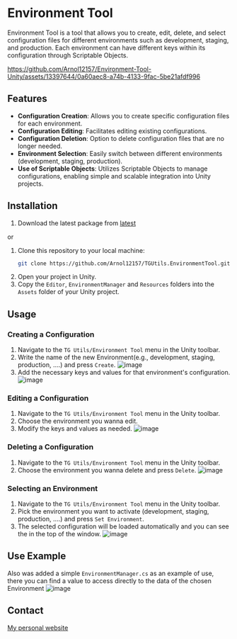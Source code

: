 # Environment Tool

Environment Tool is a tool that allows you to create, edit, delete, and select configuration files for different environments such as development, staging, and production. Each environment can have different keys within its configuration through Scriptable Objects.

https://github.com/Arnol12157/Environment-Tool-Unity/assets/13397644/0a60aec8-a74b-4133-9fac-5be21afdf996

## Features

- **Configuration Creation**: Allows you to create specific configuration files for each environment.
- **Configuration Editing**: Facilitates editing existing configurations.
- **Configuration Deletion**: Option to delete configuration files that are no longer needed.
- **Environment Selection**: Easily switch between different environments (development, staging, production).
- **Use of Scriptable Objects**: Utilizes Scriptable Objects to manage configurations, enabling simple and scalable integration into Unity projects.

## Installation
1. Download the latest package from [latest](https://github.com/Arnol12157/TGUtils.EnvironmentTool/releases/tag/Latest)

or
1. Clone this repository to your local machine:
    ```bash
    git clone https://github.com/Arnol12157/TGUtils.EnvironmentTool.git
    ```
2. Open your project in Unity.
3. Copy the `Editor`, `EnvironmentManager` and `Resources` folders into the `Assets` folder of your Unity project.

## Usage

### Creating a Configuration

1. Navigate to the `TG Utils/Environment Tool` menu in the Unity toolbar.
2. Write the name of the new Environment(e.g., development, staging, production, ....) and press `Create`.
![image](https://github.com/Arnol12157/TGUtils.EnvironmentTool/assets/13397644/b65fc9b6-8fce-414d-b1e1-ac6b5b558beb)
3. Add the necessary keys and values for that environment's configuration.
![image](https://github.com/Arnol12157/TGUtils.EnvironmentTool/assets/13397644/441dc060-a3cb-4dff-b536-caa2dbd867b5)


### Editing a Configuration

1. Navigate to the `TG Utils/Environment Tool` menu in the Unity toolbar.
2. Choose the environment you wanna edit.
4. Modify the keys and values as needed.
![image](https://github.com/Arnol12157/TGUtils.EnvironmentTool/assets/13397644/441dc060-a3cb-4dff-b536-caa2dbd867b5)

### Deleting a Configuration

1. Navigate to the `TG Utils/Environment Tool` menu in the Unity toolbar.
2. Choose the environment you wanna delete and press `Delete`.
![image](https://github.com/Arnol12157/TGUtils.EnvironmentTool/assets/13397644/748c4ce2-27e6-4143-9579-1c358672a4aa)

### Selecting an Environment

1. Navigate to the `TG Utils/Environment Tool` menu in the Unity toolbar.
2. Pick the environment you want to activate (development, staging, production, ....) and press `Set Environment`.
3. The selected configuration will be loaded automatically and you can see the in the top of the window.
![image](https://github.com/Arnol12157/TGUtils.EnvironmentTool/assets/13397644/b2b9c805-10b0-4c8b-bf6a-921096564f2e)

## Use Example

Also was added a simple `EnvironmentManager.cs` as an example of use, there you can find a value to access directly to the data of the chosen Environment
![image](https://github.com/Arnol12157/TGUtils.EnvironmentTool/assets/13397644/61a34755-4365-4f8a-acfa-5c2538f5c619)

## Contact
[My personal website](https://arnol12157.github.io/)
